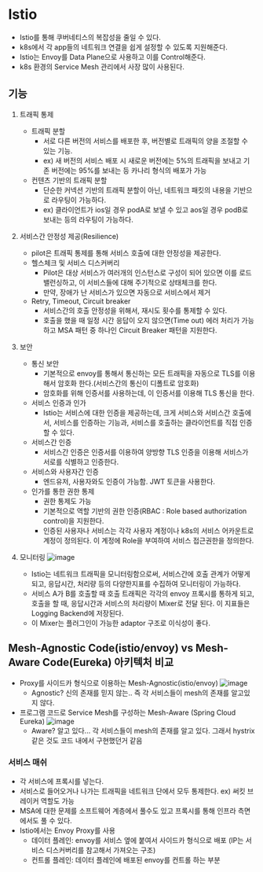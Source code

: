 # Istio
- Istio를 통해 쿠버네티스의 복잡성을 줄일 수 있다.
- k8s에서 각 app들의 네트워크 연결을 쉽게 설정할 수 있도록 지원해준다.
- Istio는 Envoy를 Data Plane으로 사용하고 이를 Control해준다.
- k8s 환경의 Service Mesh 관리에서 사장 많이 사용된다.

## 기능
1. 트래픽 통제
   - 트래픽 분할
     - 서로 다른 버전의 서비스를 배포한 후, 버전별로 트래픽의 양을 조절할 수 있는 기능.
     - ex) 새 버전의 서비스 배포 시 새로운 버전에는 5%의 트래픽을 보내고 기존 버전에는 95%를 보내는 등 카나리 형식의 배포가 가능
   - 컨텐츠 기반의 트래픽 분할
     - 단순한 커넥션 기반의 트래픽 분할이 아닌, 네트워크 패킷의 내용을 기반으로 라우팅이 가능하다.
     - ex) 클라이언트가 ios일 경우 podA로 보낼 수 있고 aos일 경우 podB로 보내는 등의 라우팅이 가능하다.
  
2. 서비스간 안정성 제공(Resilience)
   - pilot은 트래픽 통제를 통해 서비스 호출에 대한 안정성을 제공한다.
   - 헬스체크 및 서비스 디스커버리
     - Pilot은 대상 서비스가 여러개의 인스턴스로 구성이 되어 있으면 이를 로드밸런싱하고, 이 서비스들에 대해 주기적으로 상태체크를 한다.
     - 만약, 장애가 난 서비스가 있으면 자동으로 서비스에서 제거
   - Retry, Timeout, Circuit breaker
     - 서비스간의 호출 안정성을 위해서, 재시도 횟수를 통제할 수 있다.
     - 호출을 했을 때 일정 시간 응답이 오지 않으면(Time out) 에러 처리가 가능하고 MSA 패턴 중 하나인 Circuit Breaker 패턴을 지원한다.

3. 보안
   - 통신 보안
     - 기본적으로 envoy를 통해서 통신하는 모든 트래픽을 자동으로 TLS를 이용해서 암호화 한다.(서비스간의 통신이 디폴트로 암호화)
     - 암호화를 위해 인증서를 사용하는데, 이 인증서를 이용해 TLS 통신을 한다.
   - 서비스 인증과 인가
     - Istio는 서비스에 대한 인증을 제공하는데, 크게 서비스와 서비스간 호출에서, 서비스를 인증하는 기능과, 서비스를 호출하는 클라이언트를 직접 인증 할 수 있다.
   - 서비스간 인증
     - 서비스간 인증은 인증서를 이용하여 양방향 TLS 인증을 이용해 서비스가 서로를 식별하고 인증한다.
    - 서비스와 사용자간 인증
      - 엔드유저, 사용자와도 인증이 가능함. JWT 토큰을 사용한다.
    - 인가를 통한 권한 통제
      - 권한 통제도 가능
      - 기본적으로 역할 기반의 권한 인증(RBAC : Role based authorization control)을 지원한다.
      - 인증된 사용자나 서비스는 각각 사용자 계정이나 k8s의 서비스 어카운트로 계정이 정의된다. 이 계정에 Role을 부여하여 서비스 접근권한을 정의한다.

4. 모니터링
    ![image](https://user-images.githubusercontent.com/38865267/155079384-aa2dbf9a-cf1d-49ac-b08f-2b9efa79e900.png)

   - Istio는 네트워크 트래픽을 모니터링함으로써, 서비스간에 호출 관계가 어떻게 되고, 응답시간, 처리량 등의 다양한지표를 수집하여 모니터링이 가능하다.
   - 서비스 A가 B를 호출할 때 호출 트래픽은 각각의 envoy 프록시를 통하게 되고, 호출을 할 때, 응답시간과 서비스의 처리량이 Mixer로 전달 된다. 이 지표들은 Logging Backend에 저장된다.
   - 이 Mixer는 플러그인이 가능한 adaptor 구조로 이식성이 좋다.


## Mesh-Agnostic Code(istio/envoy) vs Mesh-Aware Code(Eureka) 아키텍처 비교
- Proxy를 사이드카 형식으로 이용하는 Mesh-Agnostic(istio/envoy)
    ![image](https://user-images.githubusercontent.com/38865267/155079753-34f7b6b8-9661-4143-a66b-af6088066031.png)
    - Agnostic? 신의 존재를 믿지 않는.. 즉 각 서비스들이 mesh의 존재를 알고있지 않다.
- 프로그램 코드로 Service Mesh를 구성하는 Mesh-Aware (Spring Cloud Eureka)
    ![image](https://user-images.githubusercontent.com/38865267/155080154-a06eb4b9-3b89-426f-8781-e5c5fad5f7fb.png)
    - Aware? 알고 있다... 각 서비스들이 mesh의 존재를 알고 있다. 그래서 hystrix 같은 것도 코드 내에서 구현했던거 같음

### 서비스 매쉬
- 각 서비스에 프록시를 넣는다.
- 서비스로 들어오거나 나가는 트래픽을 네트워크 단에서 모두 통제한다.
    ex) 써킷 브레이커 역할도 가능
- MSA에 대한 문제를 소프트웨어 계층에서 풀수도 있고 프록시를 통해 인프라 측면에서도 풀 수 있다.
- Istio에서는 Envoy Proxy를 사용
  - 데이터 플레인: envoy를 서비스 옆에 붙여서 사이드카 형식으로 배포 (IP는 서비스 디스커버리를 참고해서 가져오는 구조)
  - 컨트롤 플레인: 데이터 플레인에 배포된 envoy를 컨트롤 하는 부분
